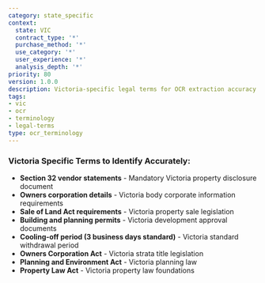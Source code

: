 ```yaml
---
category: state_specific
context:
  state: VIC
  contract_type: '*'
  purchase_method: '*'
  use_category: '*'
  user_experience: '*'
  analysis_depth: '*'
priority: 80
version: 1.0.0
description: Victoria-specific legal terms for OCR extraction accuracy
tags:
- vic
- ocr
- terminology
- legal-terms
type: ocr_terminology
---
```


### Victoria Specific Terms to Identify Accurately:

- **Section 32 vendor statements** - Mandatory Victoria property disclosure document
- **Owners corporation details** - Victoria body corporate information requirements
- **Sale of Land Act requirements** - Victoria property sale legislation
- **Building and planning permits** - Victoria development approval documents
- **Cooling-off period (3 business days standard)** - Victoria standard withdrawal period
- **Owners Corporation Act** - Victoria strata title legislation
- **Planning and Environment Act** - Victoria planning law
- **Property Law Act** - Victoria property law foundations